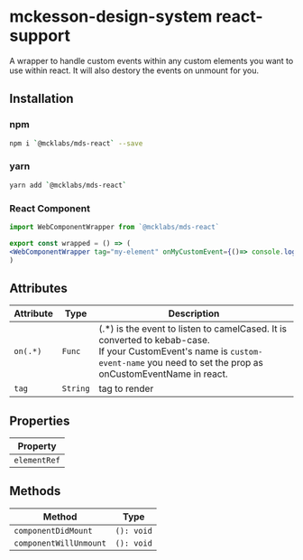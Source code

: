 # 

# mckesson-design-system react-support
A wrapper to handle custom events within any custom elements you want to use within react.
It will also destory the events on unmount for you.

## Installation

### npm
```bash
npm i `@mcklabs/mds-react` --save
```

### yarn
```bash
yarn add `@mcklabs/mds-react`
```

### React Component
```jsx
import WebComponentWrapper from `@mcklabs/mds-react`

export const wrapped = () => (
<WebComponentWrapper tag="my-element" onMyCustomEvent={()=> console.log('I haz cuztem events!')} />
)
```

## Attributes

| Attribute | Type     | Description                                      |
|-----------|----------|--------------------------------------------------|
| `on(.*)`  | `Func`   | (.*) is the event to listen to camelCased. It is converted to kebab-case. <br />If your CustomEvent's name is `custom-event-name` you need to set the prop as onCustomEventName in react. |
| `tag`     | `String` | tag to render                                    |

## Properties

| Property     |
|--------------|
| `elementRef` |

## Methods

| Method                 | Type       |
|------------------------|------------|
| `componentDidMount`    | `(): void` |
| `componentWillUnmount` | `(): void` |
